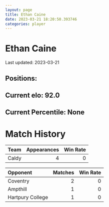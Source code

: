 ```yaml
---  
layout: page  
title: Ethan Caine  
date: 2023-03-21 18:20:50.393746  
categories: player  
---
```

# Ethan Caine


Last updated: 2023-03-21
## Positions: 

## Current elo: 92.0

## Current Percentile: None

# Match History


| Team   |   Appearances |   Win Rate |
|:-------|--------------:|-----------:|
| Caldy  |             4 |          0 |

| Opponent         |   Matches |   Win Rate |
|:-----------------|----------:|-----------:|
| Coventry         |         2 |          0 |
| Ampthill         |         1 |          0 |
| Hartpury College |         1 |          0 |